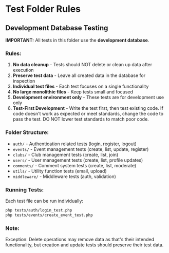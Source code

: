# Test Folder Rules

## Development Database Testing

**IMPORTANT:** All tests in this folder use the **development database**.

### Rules:
1. **No data cleanup** - Tests should NOT delete or clean up data after execution
2. **Preserve test data** - Leave all created data in the database for inspection
3. **Individual test files** - Each test focuses on a single functionality
4. **No large monolithic files** - Keep tests small and focused
5. **Development environment only** - These tests are for development use only
6. **Test-First Development** - Write the test first, then test existing code. If code doesn't work as expected or meet standards, change the code to pass the test. DO NOT lower test standards to match poor code.

### Folder Structure:
- `auth/` - Authentication related tests (login, register, logout)
- `events/` - Event management tests (create, list, update, register)
- `clubs/` - Club management tests (create, list, join)
- `users/` - User management tests (create, list, profile updates)
- `comments/` - Comment system tests (create, list, moderate)
- `utils/` - Utility function tests (email, upload)
- `middleware/` - Middleware tests (auth, validation)

### Running Tests:
Each test file can be run individually:
```bash
php tests/auth/login_test.php
php tests/events/create_event_test.php
```

### Note:
Exception: Delete operations may remove data as that's their intended functionality, but creation and update tests should preserve their test data.
